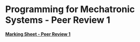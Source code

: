 Programming for Mechatronic Systems - Peer Review 1 
===================================

**[Marking Sheet - Peer Review 1](https://forms.gle/yaCwvGcQPxRMuiYf9)**

